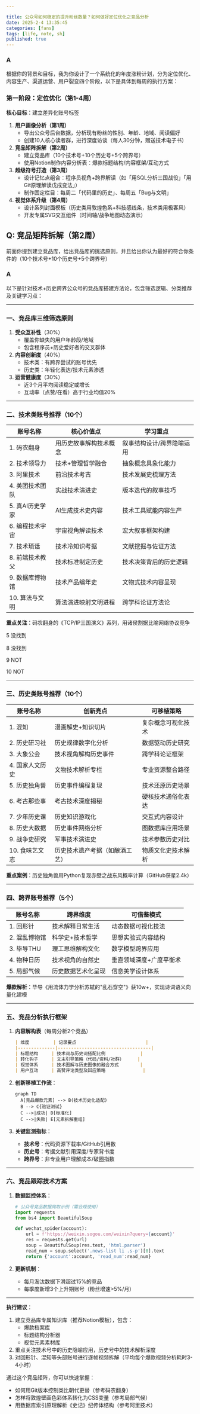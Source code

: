 ```yaml
---

title: 公众号如何稳定的提升粉丝数量？如何做好定位优化之竞品分析
date: 2025-2-4 13:35:45 
categories: [fans]
tags: [life, note, sh]
published: true
---
```


### A

根据你的背景和目标，我为你设计了一个系统化的年度涨粉计划，分为定位优化、内容生产、渠道运营、用户裂变四个阶段，以下是具体到每周的执行方案：

### **第一阶段：定位优化（第1-4周）**
**核心目标**：建立差异化账号标签
1. **用户画像分析（第1周）**
   - 导出公众号后台数据，分析现有粉丝的性别、年龄、地域、阅读偏好
   - 创建10人核心读者群，进行深度访谈（每人30分钟，赠送技术电子书）
2. **竞品矩阵拆解（第2周）**
   - 建立竞品库（10个技术号+10个历史号+5个跨界号）
   - 使用Notion制作内容分析表：爆款标题结构/内容框架/互动方式
3. **超级符号打造（第3周）**
   - 设计记忆点组合：程序员视角+跨界解读（如「用SQL分析三国战役」「用Git原理解读戊戌变法」）
   - 制作固定栏目：每周二「代码里的历史」、每周五「Bug与文明」
4. **视觉体系升级（第4周）**
   - 设计系列封面模板（历史类用敦煌色系+科技感线条，技术类用极客风）
   - 开发专属SVG交互组件（时间轴/战争地图动态演示）

## Q: 竞品矩阵拆解（第2周）

前面你提到建立竞品库，给出竞品库的挑选原则，并且给出你认为最好的符合你条件的（10个技术号+10个历史号+5个跨界号）

### A

以下是针对技术+历史跨界公众号的竞品库搭建方法论，包含筛选逻辑、分类推荐及关键学习点：

---

### **一、竞品库三维筛选原则**
1. **受众互补性**（30%）
   - 覆盖你缺失的用户年龄段/地域
   - 包含程序员+历史爱好者的交叉群体
2. **内容创新度**（40%）
   - 技术类：有跨界尝试的账号优先
   - 历史类：年轻化表达/技术元素渗透
3. **运营健康度**（30%）
   - 近3个月平均阅读稳定或增长
   - 互动率（点赞/在看）高于行业均值20%

---

### **二、技术类账号推荐（10个）**
| 账号名称       | 核心价值点                     | 学习重点                          |
|----------------|-------------------------------|-----------------------------------|
| 1. 码农翻身    | 用历史故事解构技术概念          | 叙事结构设计/跨界隐喻运用          |
| 2. 技术领导力   | 技术+管理哲学融合               | 抽象概念具象化能力                 |
| 3. 阿里技术     | 前沿技术考古                   | 技术发展史梳理方法                 |
| 4. 美团技术团队 | 实战技术演进史                 | 版本迭代的叙事技巧                 |
| 5. 真AI历史学家| AI生成技术史内容               | 技术工具赋能内容生产               |
| 6. 编程技术宇宙 | 宇宙视角解读技术               | 宏大叙事框架构建                   |
| 7. 技术琐话     | 技术冷知识考据                 | 文献挖掘与佐证方法                 |
| 8. 前端技术教父 | 技术标准制定历史               | 技术决策背后的历史逻辑             |
| 9. 数据库博物馆 | 技术产品编年史                 | 文物式技术内容呈现                 |
| 10. 算法与文明  | 算法演进映射文明进程           | 跨学科论证方法论                   |

**重点关注**：码农翻身的《TCP/IP三国演义》系列，用诸侯割据比喻网络协议竞争

5 没找到

8 没找到

9 NOT

10 NOT

---

### **三、历史类账号推荐（10个）**
| 账号名称       | 创新亮点                      | 可移植策略                        |
|----------------|-----------------------------|-----------------------------------|
| 1. 混知        | 漫画解史+知识切片            | 复杂概念可视化技术                 |
| 2. 历史研习社  | 历史规律数字化分析            | 数据驱动历史研究                   |
| 3. 大象公会    | 技术视角解构历史事件          | 跨学科论证框架                     |
| 4. 国家人文历史 | 文物技术解析专栏              | 专业资源整合路径                   |
| 5. 历史独角兽  | 历史事件编程复现              | 技术还原历史场景                   |
| 6. 考古那些事  | 考古技术深度揭秘              | 硬核技术通俗化表达                 |
| 7. 少年历史课  | 历史知识游戏化                | 交互式内容设计                     |
| 8. 历史大数据  | 历史事件网络分析              | 图数据库应用场景                   |
| 9. 战争史研究  | 军事技术演进史                | 技术参数历史对比                   |
| 10. 食味艺文志 | 历史技术遗产考据（如酿酒工艺）| 物质文化史技术解析                 |

**重点案例**：历史独角兽用Python复现赤壁之战东风概率计算（GitHub获星2.4k）

---

### **四、跨界账号推荐（5个）**
| 账号名称       | 跨界维度          | 可借鉴模式                          |
|----------------|-----------------|-------------------------------------|
| 1. 回形针       | 技术解释日常生活   | 动态数据可视化技法                   |
| 2. 混乱博物馆   | 科学史+技术哲学    | 思想实验式内容结构                   |
| 3. 毕导THU     | 理工思维解构文化   | 数学模型跨界应用                     |
| 4. 物种日历     | 技术视角的自然史   | 垂直领域深度+广度平衡术               |
| 5. 局部气候     | 历史数据艺术化呈现 | 信息美学设计体系                     |

**爆款解析**：毕导《用流体力学分析苏轼的"乱石穿空"》获10w+，实现诗词语义向量化建模

---

### **五、竞品分析执行框架**
1. **内容解构表**（每周分析2个竞品）
   ```markdown
   | 维度         | 记录要点                          |
   |--------------|-----------------------------------|
   | 标题结构     | 技术词与历史词搭配比例             |
   | 转化钩子     | 文末引导策略（代码/资料/社群）     |
   | 视觉体系     | 技术图解与历史图像的融合方式        |
   | 用户互动     | 高赞评论类型及回应策略              |
   ```

2. **创新移植工作流**：
   ```mermaid
   graph TD
     A[竞品爆款元素] --> B(技术历史化适配)
     B --> C{验证测试}
     C -->|成功| D[标准化]
     C -->|失败| E[元素拆解重组]
   ```

3. **关键监测指标**：
   - **技术号**：代码资源下载率/GitHub引用数
   - **历史号**：考据文献引用深度/专家背书度
   - **跨界号**：非专业用户理解成本/破圈指数

---

### **六、竞品跟踪技术方案**
1. **数据监控体系**：
   ```python
   # 公众号竞品数据爬取示例（需合规使用）
   import requests
   from bs4 import BeautifulSoup

   def wechat_spider(account):
       url = f'https://weixin.sogou.com/weixin?query={account}'
       res = requests.get(url)
       soup = BeautifulSoup(res.text, 'html.parser')
       read_num = soup.select('.news-list li .s-p')[0].text
       return {'account':account, 'read_num':read_num}
   ```

2. **更新机制**：
   - 每月淘汰数据下滑超过15%的竞品
   - 每季度新增3个上升期账号（粉丝增速>5%/月）

---

**执行建议**：
1. 建立竞品库专属知识库（推荐Notion模板），包含：
   - 爆款档案库
   - 标题结构分析器
   - 视觉元素素材库
2. 重点关注技术号中的历史隐喻应用，历史号中的技术解析深度
3. 对回形针、混知等头部账号进行逐帧视频拆解（平均每个爆款视频分析耗时3-4小时）

通过这个竞品矩阵，你可以快速掌握：
- 如何用Git版本控制类比朝代更替（参考码农翻身）
- 怎样将敦煌壁画色彩体系转化为CSS变量（参考局部气候）
- 用数据库索引原理解析《史记》纪传体结构（参考阿里技术）

